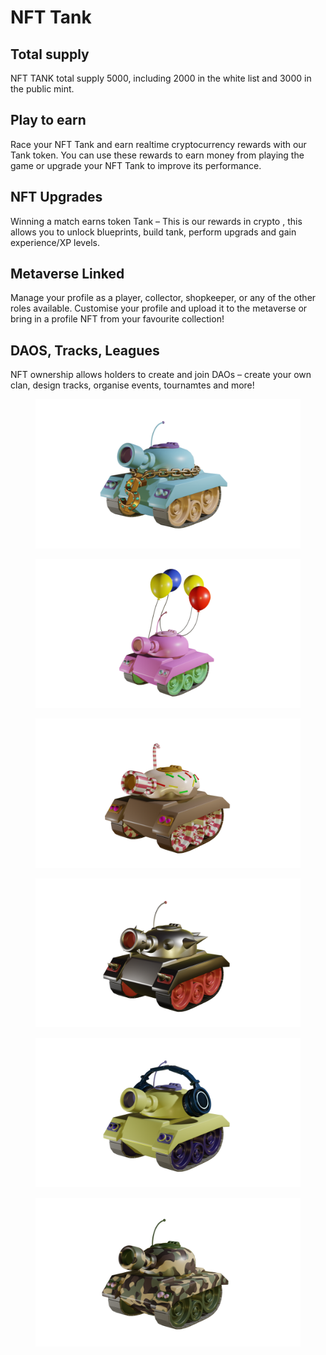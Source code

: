 # NFT Tank

## Total supply

NFT TANK total supply 5000, including 2000 in the white list and 3000 in the public mint.

## **Play to earn**

Race your NFT Tank and earn realtime cryptocurrency rewards with our Tank token. You can use these rewards to earn money from playing the game or upgrade your NFT Tank to improve its performance.

## **NFT Upgrades**

Winning a match earns token Tank – This is our rewards in crypto , this allows you to unlock blueprints, build tank, perform upgrads and gain experience/XP levels.

## **Metaverse Linked**

Manage your profile as a player, collector, shopkeeper, or any of the other roles available. Customise your profile and upload it to the metaverse or bring in a profile NFT from your favourite collection!

## **DAOS, Tracks, Leagues**

NFT ownership allows holders to create and join DAOs – create your own clan, design tracks, organise events, tournamtes and more!

<figure><img src=".gitbook/assets/1.png" alt=""><figcaption></figcaption></figure>

<figure><img src=".gitbook/assets/2.png" alt=""><figcaption></figcaption></figure>

<figure><img src=".gitbook/assets/3.png" alt=""><figcaption></figcaption></figure>

<figure><img src=".gitbook/assets/4.png" alt=""><figcaption></figcaption></figure>

<figure><img src=".gitbook/assets/5.png" alt=""><figcaption></figcaption></figure>

<figure><img src=".gitbook/assets/6.png" alt=""><figcaption></figcaption></figure>

